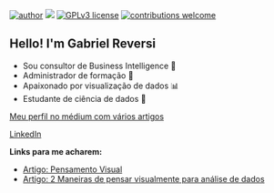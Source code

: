 [![author](https://img.shields.io/badge/author-GabrielReversi-red.svg)](https://www.linkedin.com/in/gabriel-carvalho-130b15138/) [![](https://img.shields.io/badge/python-3.7+-blue.svg)](https://www.python.org/downloads/release/python-365/) [![GPLv3 license](https://img.shields.io/badge/License-GPLv3-blue.svg)](http://perso.crans.org/besson/LICENSE.html) [![contributions welcome](https://img.shields.io/badge/contributions-welcome-brightgreen.svg?style=flat)](https://github.com/rafaelnduarte/portfolio/issues)

## Hello! I'm Gabriel Reversi

- Sou consultor de Business Intelligence 🧮
- Administrador de formação 💼
- Apaixonado por visualização de dados 📊
- Estudante de ciência de dados 🔬


[Meu perfil no médium com vários artigos](https://medium.com/@gabrielreversi)

[LinkedIn](https://www.linkedin.com/in/gabriel-carvalho-130b15138/) 


**Links para me acharem:**
* [Artigo: Pensamento Visual](https://medium.com/@gabrielreversi/aprenda-a-pensar-visualmente-ad2017ed2e39)
* [Artigo: 2 Maneiras de pensar visualmente para análise de dados](https://medium.com/@gabrielreversi/2-maneiras-de-pensar-visualmente-para-an%C3%A1lise-de-dados-conceitual-e-data-driven-e9e6a1456866)

